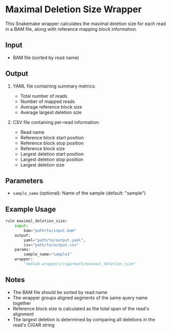 # Maximal Deletion Size Wrapper

This Snakemake wrapper calculates the maximal deletion size for each read in a BAM file, along with reference mapping block information.

## Input

- BAM file (sorted by read name)

## Output

1. YAML file containing summary metrics:
   - Total number of reads
   - Number of mapped reads
   - Average reference block size
   - Average largest deletion size

2. CSV file containing per-read information:
   - Read name
   - Reference block start position
   - Reference block stop position
   - Reference block size
   - Largest deletion start position
   - Largest deletion stop position
   - Largest deletion size

## Parameters

- `sample_name` (optional): Name of the sample (default: "sample")

## Example Usage

```python
rule maximal_deletion_size:
    input:
        bam="path/to/input.bam"
    output:
        yaml="path/to/output.yaml",
        csv="path/to/output.csv"
    params:
        sample_name="sample1"
    wrapper:
        "damlab-wrappers/cigarmath/maximal_deletion_size"
```

## Notes

- The BAM file should be sorted by read name
- The wrapper groups aligned segments of the same query name together
- Reference block size is calculated as the total span of the read's alignment
- The largest deletion is determined by comparing all deletions in the read's CIGAR string 